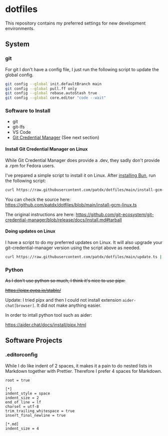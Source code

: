 # dotfiles

This repository contains my preferred settings for new development environments.

## System

### git

For git I don't have a config file, I just run the following script to update the global config.

```sh
git config --global init.defaultBranch main
git config --global pull.ff only
git config --global rebase.autoStash true
git config --global core.editor "code --wait"
```

### Software to Install

-   git
-   git-lfs
-   VS Code
-   [Git Credential Manager](https://github.com/git-ecosystem/git-credential-manager) (See next section)

#### Install Git Credential Manager on Linux

While Git Credential Manager does provide a .dev, they sadly don't provide a .rpm for Fedora users.

I've prepared a simple script to install it on Linux. After [installing Bun](https://bun.sh/docs/installation), run the following script:

```sh
curl https://raw.githubusercontent.com/patdx/dotfiles/main/install-gcm-linux.ts | bun run -
```

You can check the source here: https://github.com/patdx/dotfiles/blob/main/install-gcm-linux.ts

The original instructions are here: https://github.com/git-ecosystem/git-credential-manager/blob/release/docs/install.md#tarball

#### Doing updates on Linux

I have a script to do my preferred updates on Linux. It will also upgrade your git-credential-manager version using the script above as needed.

```sh
curl https://raw.githubusercontent.com/patdx/dotfiles/main/update.ts | bun run -
```

### Python

~~As I don't use python so much, I think it's nice to use pipx:~~

~~https://pipx.pypa.io/stable/~~

Update: I tried pipx and then I could not install extension `aider-chat[browser]`. It did not make anything easier.

In order to intall python tool such as aider:

https://aider.chat/docs/install/pipx.html

## Software Projects

### .editorconfig

While I do like indent of 2 spaces, it makes it a pain to do nested lists in Markdown together with Prettier. Therefore I prefer 4 spaces for Markdown.

```editorconfig
root = true

[*]
indent_style = space
indent_size = 2
end_of_line = lf
charset = utf-8
trim_trailing_whitespace = true
insert_final_newline = true

[*.md]
indent_size = 4
```
